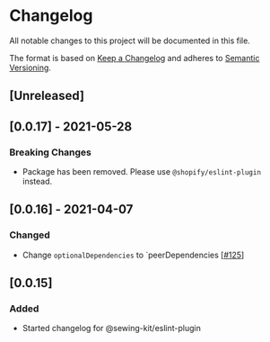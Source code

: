 # Changelog

All notable changes to this project will be documented in this file.

The format is based on [Keep a Changelog](http://keepachangelog.com/en/1.0.0/)
and adheres to [Semantic Versioning](http://semver.org/spec/v2.0.0.html).

## [Unreleased]

## [0.0.17] - 2021-05-28

### Breaking Changes

- Package has been removed. Please use `@shopify/eslint-plugin` instead.

## [0.0.16] - 2021-04-07

### Changed

- Change `optionalDependencies` to `peerDependencies [[#125](https://github.com/Shopify/sewing-kit-next/pull/125/files)]

## [0.0.15]

### Added

- Started changelog for @sewing-kit/eslint-plugin
